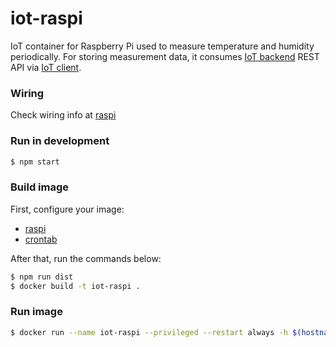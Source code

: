 # iot-raspi
IoT container for Raspberry Pi used to measure temperature and humidity periodically. For storing measurement data, it consumes [IoT backend](https://github.com/mmontes11/iot-backend) REST API via [IoT client](https://github.com/mmontes11/iot_client).

### Wiring

Check wiring info at [raspi](https://github.com/mmontes11/iot-raspi/blob/develop/src/config/raspi.js)

### Run in development

```bash
$ npm start
```
### Build image
First, configure your image:
* [raspi](https://github.com/mmontes11/iot-raspi/blob/develop/src/config/raspi.js)
* [crontab](https://github.com/mmontes11/iot-raspi/blob/develop/scripts/crontab)

After that, run the commands below:
```bash
$ npm run dist
$ docker build -t iot-raspi .
```
### Run image
```bash
$ docker run --name iot-raspi --privileged --restart always -h $(hostname) -d iot-raspi
```
